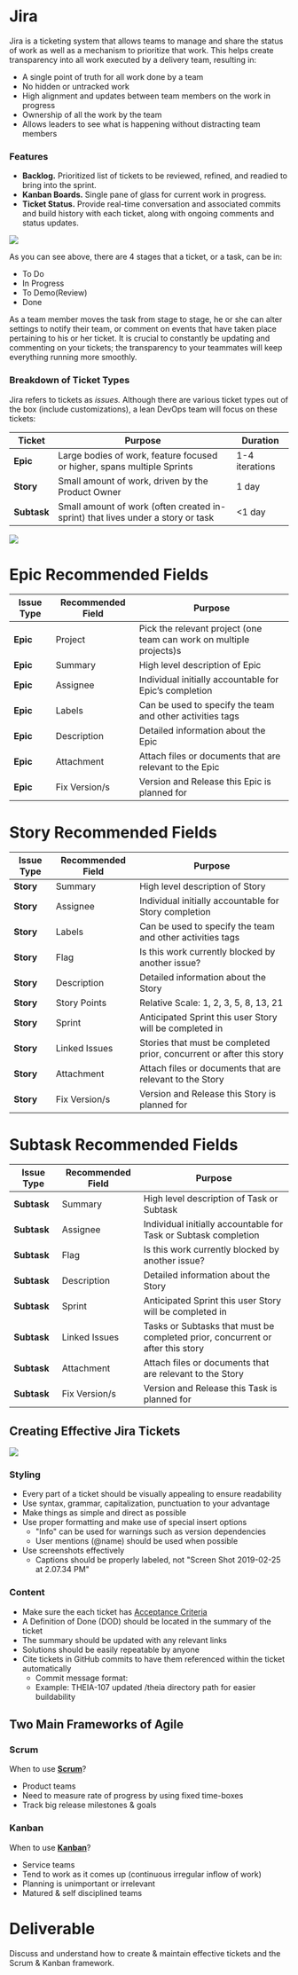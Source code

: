 # Jira

Jira is a ticketing system that allows teams to manage and share the status of work as well as a mechanism to prioritize that work. This helps create transparency into all work executed by a delivery team, resulting in:
- A single point of truth for all work done by a team
- No hidden or untracked work
- High alignment and updates between team members on the work in progress
- Ownership of all the work by the team
- Allows leaders to see what is happening without distracting team members

### Features

- **Backlog.** Prioritized list of tickets to be reviewed, refined, and readied to bring into the sprint.
- **Kanban Boards.** Single pane of glass for current work in progress.
- **Ticket Status.** Provide real-time conversation and associated commits and build history with each ticket, along with ongoing comments and status updates.

![](img3/jira-board.png)

As you can see above, there are 4 stages that a ticket, or a task, can be in:
- To Do
- In Progress
- To Demo(Review)
- Done

As a team member moves the task from stage to stage, he or she can alter settings to notify their team, or comment on events that have taken place pertaining to his or her ticket. It is crucial to constantly be updating and commenting on your tickets; the transparency to your teammates will keep everything running more smoothly.


### Breakdown of Ticket Types

Jira refers to tickets as *issues.* Although there are various ticket types out of the box (include customizations), a lean DevOps team will focus on these tickets:

| Ticket | Purpose | Duration |
| --- | --- | --- |
| **Epic** | Large bodies of work, feature focused or higher, spans multiple Sprints | 1-4 iterations |
| **Story** | Small amount of work, driven by the Product Owner | 1 day |
| **Subtask** | Small amount of work (often created in-sprint) that lives under a story or task | <1 day |

![](img3/ticket-format.png)


# Epic Recommended Fields
| Issue Type | Recommended Field | Purpose | 
| --- | --- | --- |
| **Epic** | Project | Pick the relevant project (one team can work on multiple projects)s |
| **Epic** | Summary | High level description of Epic |
| **Epic** | Assignee | Individual initially accountable for Epic’s completion |
| **Epic** | Labels | Can be used to specify the team and other activities tags |
| **Epic** | Description | Detailed information about the Epic |
| **Epic** | Attachment | Attach files or documents that are relevant to the Epic |
| **Epic** | Fix Version/s| Version and Release this Epic is planned for |

# Story Recommended Fields
| Issue Type | Recommended Field | Purpose | 
| --- | --- | --- |
| **Story** | Summary | High level description of Story|
| **Story** | Assignee | Individual initially accountable for Story completion |
| **Story**| Labels | Can be used to specify the team and other activities tags |
| **Story**| Flag | Is this work currently blocked by another issue? |
| **Story** | Description | Detailed information about the Story |
**Story** | Story Points | Relative Scale: 1, 2, 3, 5, 8, 13, 21 |
| **Story**| Sprint | Anticipated Sprint this user Story will be completed in |
| **Story**| Linked Issues | Stories that must be completed prior, concurrent or after this story|
| **Story**| Attachment | Attach files or documents that are relevant to the Story|
| **Story** | Fix Version/s| Version and Release this Story is planned for |

# Subtask Recommended Fields
| Issue Type | Recommended Field | Purpose | 
| --- | --- | --- |
| **Subtask** | Summary | High level description of Task or Subtask|
| **Subtask** | Assignee | Individual initially accountable for Task or Subtask completion |
| **Subtask** | Flag | Is this work currently blocked by another issue? |
| **Subtask** | Description | Detailed information about the Story |
| **Subtask** | Sprint | Anticipated Sprint this user Story will be completed in |
| **Subtask** | Linked Issues | Tasks or Subtasks that must be completed prior, concurrent or after this story|
| **Subtask** | Attachment | Attach files or documents that are relevant to the Story|
| **Subtask** | Fix Version/s| Version and Release this Task is planned for |



## Creating Effective Jira Tickets

![](img3/grammar.jpg)
### Styling
 - Every part of a ticket should be visually appealing to ensure readability
 - Use syntax, grammar, capitalization, punctuation to your advantage
 - Make things as simple and direct as possible
 - Use proper formatting and make use of special insert options 
   - "Info" can be used for warnings such as version dependencies
   - User mentions (@name) should be used when possible
 - Use screenshots effectively
   - Captions should be properly labeled, not "Screen Shot 2019-02-25 at 2.07.34 PM"

### Content

 - Make sure the each ticket has [Acceptance Criteria](3/agile_stories.md)
 - A Definition of Done (DOD) should be located in the summary of the ticket
 - The summary should be updated with any relevant links
 - Solutions should be easily repeatable by anyone
 - Cite tickets in GitHub commits to have them referenced within the ticket automatically
   - Commit message format: <ticket> <commit message>
   - Example: THEIA-107 updated /theia directory path for easier buildability

## Two Main Frameworks of Agile 

### Scrum 

When to use **[Scrum](3/agile_scrum.md)**?
 - Product teams
 - Need to measure rate of progress by using fixed time-boxes
 - Track big release milestones & goals

### Kanban

When to use **[Kanban](3/agile_kanban.md)**?
 - Service teams
 - Tend to work as it comes up (continuous irregular inflow of work)
 - Planning is unimportant or irrelevant
 - Matured & self disciplined teams

# Deliverable

Discuss and understand how to create & maintain effective tickets and the Scrum & Kanban framework. 
